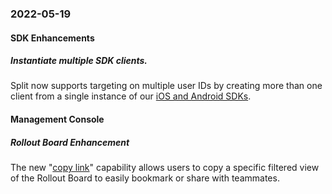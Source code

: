 ### 2022-05-19
#### SDK Enhancements
##### Instantiate multiple SDK clients.
Split now supports targeting on multiple user IDs by creating more than one client from a single instance of our [iOS and Android SDKs](https://help.split.io/hc/en-us/articles/360020401491-iOS-SDK#2-instantiate-the-sdk-and-create-a-new-split-client).
#### Management Console
##### Rollout Board Enhancement
The new "[copy link](https://help.split.io/hc/en-us/articles/4405016480269#share-a-rollout-board)" capability allows users to copy a specific filtered view of the Rollout Board to easily bookmark or share with teammates.
